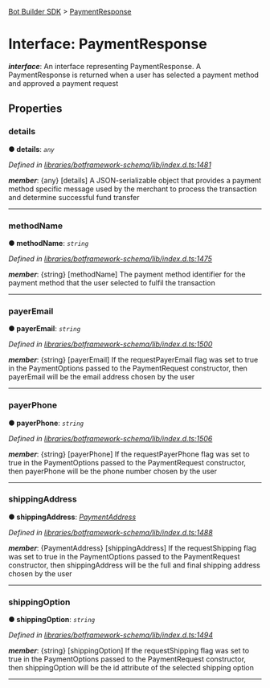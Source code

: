 [Bot Builder SDK](../README.md) > [PaymentResponse](../interfaces/botbuilder.paymentresponse.md)



# Interface: PaymentResponse

*__interface__*: An interface representing PaymentResponse. A PaymentResponse is returned when a user has selected a payment method and approved a payment request



## Properties
<a id="details"></a>

###  details

**●  details**:  *`any`* 

*Defined in [libraries/botframework-schema/lib/index.d.ts:1481](https://github.com/Microsoft/botbuilder-js/blob/99f6a4a/libraries/botframework-schema/lib/index.d.ts#L1481)*


*__member__*: {any} [details] A JSON-serializable object that provides a payment method specific message used by the merchant to process the transaction and determine successful fund transfer





___

<a id="methodname"></a>

###  methodName

**●  methodName**:  *`string`* 

*Defined in [libraries/botframework-schema/lib/index.d.ts:1475](https://github.com/Microsoft/botbuilder-js/blob/99f6a4a/libraries/botframework-schema/lib/index.d.ts#L1475)*


*__member__*: {string} [methodName] The payment method identifier for the payment method that the user selected to fulfil the transaction





___

<a id="payeremail"></a>

###  payerEmail

**●  payerEmail**:  *`string`* 

*Defined in [libraries/botframework-schema/lib/index.d.ts:1500](https://github.com/Microsoft/botbuilder-js/blob/99f6a4a/libraries/botframework-schema/lib/index.d.ts#L1500)*


*__member__*: {string} [payerEmail] If the requestPayerEmail flag was set to true in the PaymentOptions passed to the PaymentRequest constructor, then payerEmail will be the email address chosen by the user





___

<a id="payerphone"></a>

###  payerPhone

**●  payerPhone**:  *`string`* 

*Defined in [libraries/botframework-schema/lib/index.d.ts:1506](https://github.com/Microsoft/botbuilder-js/blob/99f6a4a/libraries/botframework-schema/lib/index.d.ts#L1506)*


*__member__*: {string} [payerPhone] If the requestPayerPhone flag was set to true in the PaymentOptions passed to the PaymentRequest constructor, then payerPhone will be the phone number chosen by the user





___

<a id="shippingaddress"></a>

###  shippingAddress

**●  shippingAddress**:  *[PaymentAddress](botbuilder.paymentaddress.md)* 

*Defined in [libraries/botframework-schema/lib/index.d.ts:1488](https://github.com/Microsoft/botbuilder-js/blob/99f6a4a/libraries/botframework-schema/lib/index.d.ts#L1488)*


*__member__*: {PaymentAddress} [shippingAddress] If the requestShipping flag was set to true in the PaymentOptions passed to the PaymentRequest constructor, then shippingAddress will be the full and final shipping address chosen by the user





___

<a id="shippingoption"></a>

###  shippingOption

**●  shippingOption**:  *`string`* 

*Defined in [libraries/botframework-schema/lib/index.d.ts:1494](https://github.com/Microsoft/botbuilder-js/blob/99f6a4a/libraries/botframework-schema/lib/index.d.ts#L1494)*


*__member__*: {string} [shippingOption] If the requestShipping flag was set to true in the PaymentOptions passed to the PaymentRequest constructor, then shippingOption will be the id attribute of the selected shipping option





___


